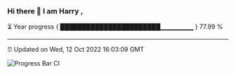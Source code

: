 ### Hi there 👋 I am Harry , 

⏳ Year progress { ███████████████████████▁▁▁▁▁▁▁ } 77.99 %

---

⏰ Updated on Wed, 12 Oct 2022 16:03:09 GMT

![Progress Bar CI](https://github.com/duykhang68/duykhang68/workflows/Progress%20Bar%20CI/badge.svg)
